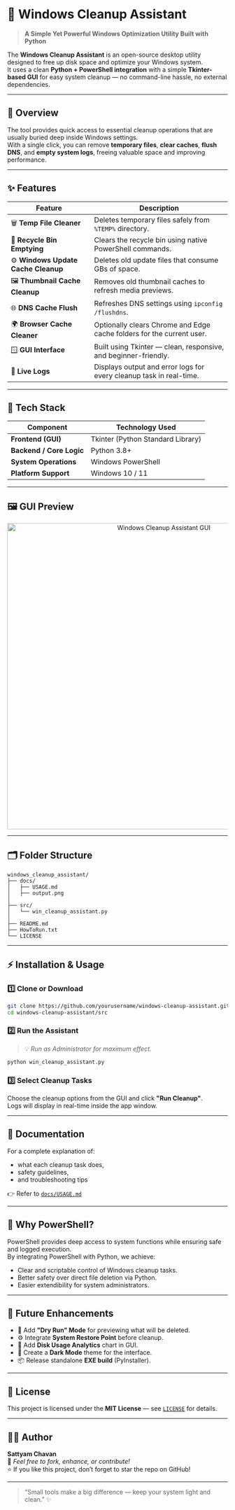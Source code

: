 # 🧹 Windows Cleanup Assistant  
> **A Simple Yet Powerful Windows Optimization Utility Built with Python**

The **Windows Cleanup Assistant** is an open-source desktop utility designed to free up disk space and optimize your Windows system.  
It uses a clean **Python + PowerShell integration** with a simple **Tkinter-based GUI** for easy system cleanup — no command-line hassle, no external dependencies.

---

## 🚀 Overview

The tool provides quick access to essential cleanup operations that are usually buried deep inside Windows settings.  
With a single click, you can remove **temporary files**, **clear caches**, **flush DNS**, and **empty system logs**, freeing valuable space and improving performance.

---

## ✨ Features

| Feature | Description |
|----------|-------------|
| 🗑️ **Temp File Cleaner** | Deletes temporary files safely from `%TEMP%` directory. |
| 🔁 **Recycle Bin Emptying** | Clears the recycle bin using native PowerShell commands. |
| ⚙️ **Windows Update Cache Cleanup** | Deletes old update files that consume GBs of space. |
| 🖼️ **Thumbnail Cache Cleanup** | Removes old thumbnail caches to refresh media previews. |
| 🌐 **DNS Cache Flush** | Refreshes DNS settings using `ipconfig /flushdns`. |
| 🌍 **Browser Cache Cleaner** | Optionally clears Chrome and Edge cache folders for the current user. |
| 🪟 **GUI Interface** | Built using Tkinter — clean, responsive, and beginner-friendly. |
| 📄 **Live Logs** | Displays output and error logs for every cleanup task in real-time. |

---

## 🧠 Tech Stack

| Component | Technology Used |
|------------|----------------|
| **Frontend (GUI)** | Tkinter (Python Standard Library) |
| **Backend / Core Logic** | Python 3.8+ |
| **System Operations** | Windows PowerShell |
| **Platform Support** | Windows 10 / 11 |

---

## 🖼️ GUI Preview

<p align="center">
  <img src="docs/output.png" alt="Windows Cleanup Assistant GUI" width="700"/>
</p>

---

## 🗂️ Folder Structure

```
windows_cleanup_assistant/
├── docs/
│   ├── USAGE.md
│   ├── output.png
│
├── src/
│   └── win_cleanup_assistant.py
│
├── README.md
├── HowToRun.txt
└── LICENSE
```

---

## ⚡ Installation & Usage

### 1️⃣ Clone or Download
```bash
git clone https://github.com/yourusername/windows-cleanup-assistant.git
cd windows-cleanup-assistant/src
```

### 2️⃣ Run the Assistant
> 💡 *Run as Administrator for maximum effect.*

```bash
python win_cleanup_assistant.py
```

### 3️⃣ Select Cleanup Tasks
Choose the cleanup options from the GUI and click **"Run Cleanup"**.  
Logs will display in real-time inside the app window.

---

## 📘 Documentation

For a complete explanation of:
- what each cleanup task does,  
- safety guidelines,  
- and troubleshooting tips  

👉 Refer to [`docs/USAGE.md`](docs/USAGE.md)

---

## 🧩 Why PowerShell?

PowerShell provides deep access to system functions while ensuring safe and logged execution.  
By integrating PowerShell with Python, we achieve:
- Clear and scriptable control of Windows cleanup tasks.  
- Better safety over direct file deletion via Python.  
- Easier extendibility for system administrators.

---

## 🧱 Future Enhancements

- 🧰 Add **"Dry Run" Mode** for previewing what will be deleted.  
- ⚙️ Integrate **System Restore Point** before cleanup.  
- 💾 Add **Disk Usage Analytics** chart in GUI.  
- 🌈 Create a **Dark Mode** theme for the interface.  
- 📦 Release standalone **EXE build** (PyInstaller).

---

## 📄 License

This project is licensed under the **MIT License** — see [`LICENSE`](LICENSE) for details.

---

## 👨‍💻 Author

**Sattyam Chavan**  
📧 *Feel free to fork, enhance, or contribute!*  
⭐ If you like this project, don’t forget to star the repo on GitHub!

---

> “Small tools make a big difference — keep your system light and clean.” ✨
